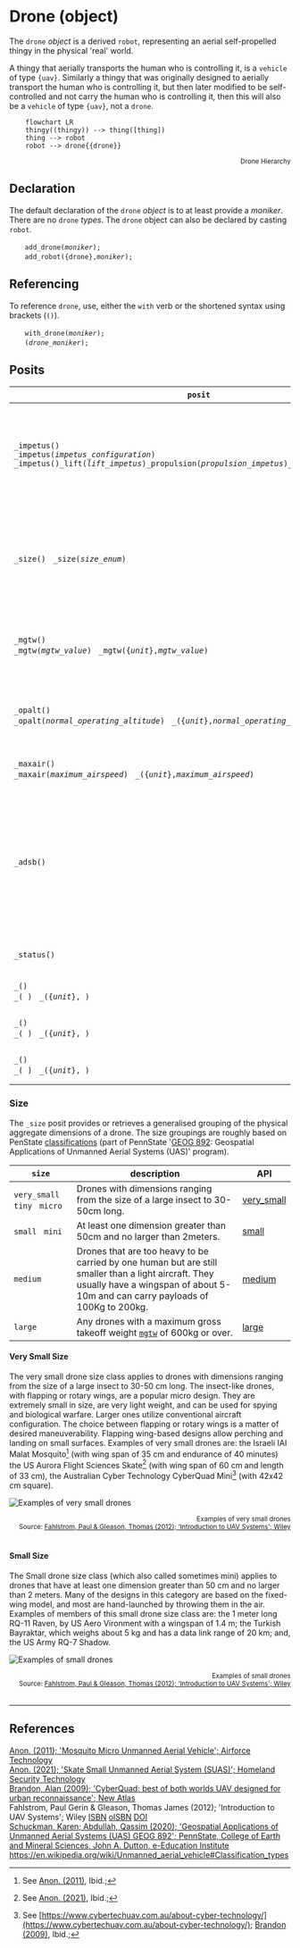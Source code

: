 # Drone (object)
The `drone` *object* is a derived `robot`, representing an aerial self-propelled thingy in the physical 'real' world.

A thingy that aerially transports the human who is controlling it, is a `vehicle` of type `{uav}`.  Similarly a thingy that was originally designed to aerially transport the human who is controlling it, but then later modified to be self-controlled and not carry the human who is controlling it, then this will also be a `vehicle` of type `{uav}`, not a `drone`.

```mermaid
    flowchart LR
    thingy((thingy)) --> thing([thing])
    thing --> robot
    robot --> drone{{drone}}
```
<div style="text-align: right"><sub>Drone Hierarchy</sub></div>

<a name="declaration"></a>
## Declaration
The default declaration of the `drone` *object* is to at least provide a *moniker*. There are no `drone` *types*. The `drone` object can also be declared by casting `robot`.

&nbsp;&nbsp;&nbsp;&nbsp;&nbsp;&nbsp; `add_drone(`*`moniker`*`);`<br>
&nbsp;&nbsp;&nbsp;&nbsp;&nbsp;&nbsp; `add_robot({drone},`*`moniker`*`);`

<a name="referencing"></a>
## Referencing
To reference `drone`, use, either the `with` verb or the shortened syntax using brackets (`()`).

&nbsp;&nbsp;&nbsp;&nbsp;&nbsp;&nbsp; `with_drone(`*`moniker`*`);`<br>
&nbsp;&nbsp;&nbsp;&nbsp;&nbsp;&nbsp; `(`*`drone_moniker`*`);`

## Posits

| `posit` | description | API |
| --- | --- | ---- |
| <a name="_impetus"></a> `_impetus()`<br>`_impetus(`*`impetus_configuration`*`)`<br>`_impetus()_lift(`*`lift_impetus`*`)_propulsion(`*`propulsion_impetus`*`)_steer(`*`steer_impetus`*`)` | Provides / declares the means of momentum of the drone, in terms of lift, propulsion, and, steer. | [impetus](../../metaphysic/prop/impetus.md#drones) |
| <a name="_size"></a> `_size()` &nbsp; `_size(`*`size_enum`*`)` | Provides / declares a generalised size enumerator dipicting the physical dimensions of the drone. | [size](#size) |
| <a name="_mgtw"></a> `_mgtw()`<br>`_mgtw(`*`mgtw_value`*`)` &nbsp; `_mgtw({`*`unit`*`},`*`mgtw_value`*`)` | Provides / declares the maximum gross takeoff weight of the drone. | [size](#size) |
| <a name="_opalt"></a> `_opalt()` <br> `_opalt(`*`normal_operating_altitude`*`)` &nbsp; `_({`*`unit`*`},`*`normal_operating_altitude`*`)` | Provides / declares the normal operating altitude of the drone. | [opalt](../prop/alt#opalt) |
| <a name="_maxair"></a> `_maxair()` <br> `_maxair(`*`maximum_airspeed`*`)` &nbsp; `_({`*`unit`*`},`*`maximum_airspeed`*`)` | Provides / declares the  of the drone. | [maxair](../prop/air.md#maxair) |
| <a name="_adsb"></a> `_adsb()` | Provides the (`adsb`) *object*, representing the Automatic Dependent Surveillance–Broadcast component, from the preceding drone *object*. | [adsb](./adsb.md#drones) |
| <a name="_status"></a> `_status()` | Provides the status of the drone. | [status](../prop/status.md#drones) |
| <a name="_"></a> `_()` <br> `_(`*` `*`)` &nbsp; `_({`*`unit`*`},`*` `*`)` | Provides / declares the  of the drone. | [](#) |
| <a name="_"></a> `_()` <br> `_(`*` `*`)` &nbsp; `_({`*`unit`*`},`*` `*`)` | Provides / declares the  of the drone. | [](#) |
| <a name="_"></a> `_()` <br> `_(`*` `*`)` &nbsp; `_({`*`unit`*`},`*` `*`)` | Provides / declares the  of the drone. | [](#) |


<a name="size"></a>
### Size
The `_size` posit provides or retrieves a generalised grouping of the physical aggregate dimensions of a drone. The size groupings are roughly based on PenState [classifications](https://www.e-education.psu.edu/geog892/node/5) (part of PennState '[GEOG 892](https://www.e-education.psu.edu/geog892/): Geospatial Applications of Unmanned Aerial Systems (UAS)' program).

| `size` | description | API |
| --- | --- | --- |
| <a name="-verysmall"></a> `very_small` &nbsp; `tiny` &nbsp; `micro` | Drones with dimensions ranging from the size of a large insect to 30-50cm long. | [very_small](#verysmall) |
| <a name="-small"></a> `small` &nbsp; `mini` | At least one dimension greater than 50cm and no larger than 2meters. | [small](#small) | 
| <a name="-medium"></a> `medium` | Drones that are too heavy to be carried by one human but are still smaller than a light aircraft. They usually have a wingspan of about 5-10m and can carry payloads of 100Kg to 200kg. | [medium](#medium) |
| <a name="-large"></a> `large` | Any drones with a maximum gross takeoff weight [`mgtw`](#mgtw) of 600kg or over. | [large](#large) |

<a name="verysmall"></a>
#### Very Small Size
The very small drone size class applies to drones with dimensions ranging from the size of a large insect to 30-50 cm long. The insect-like drones, with flapping or rotary wings, are a popular micro design. They are extremely small in size, are very light weight, and can be used for spying and biological warfare. Larger ones utilize conventional aircraft configuration. The choice between flapping or rotary wings is a matter of desired maneuverability. Flapping wing-based designs allow perching and landing on small surfaces. Examples of very small drones are: the Israeli IAI Malat Mosquito[^mosquito] (with wing span of 35 cm and endurance of 40 minutes) the US Aurora Flight Sciences Skate[^suas] (with wing span of 60 cm and length of 33 cm), the Australian Cyber Technology CyberQuad Mini[^cyberquad] (with 42x42 cm square).

![Examples of very small drones](https://www.e-education.psu.edu/geog892/sites/www.e-education.psu.edu.geog892/files/images/lesson01/small_uav_example.png)

<div style="text-align: right"><sub>Examples of very small drones</sub></div>
<div style="text-align: right"><sub>Source: <a href="https://isbnsearch.org/isbn/9781119978664">Fahlstrom, Paul & Gleason, Thomas (2012); 'Introduction to UAV Systems'; Wiley</a></sub></div><br>

#### Small Size
The Small drone size class (which also called sometimes mini) applies to drones that have at least one dimension greater than 50 cm and no larger than 2 meters. Many of the designs in this category are based on the fixed-wing model, and most are hand-launched by throwing them in the air. Examples of members of this small drone size class are: the 1 meter long RQ-11 Raven, by US Aero Vironment with a wingspan of 1.4 m; the Turkish Bayraktar, which weighs about 5 kg and has a data link range of 20 km; and, the US Army RQ-7 Shadow.

![Examples of small drones](https://www.e-education.psu.edu/geog892/sites/www.e-education.psu.edu.geog892/files/images/lesson01/figure5_examples.png)

<div style="text-align: right"><sub>Examples of small drones</sub></div>
<div style="text-align: right"><sub>Source: <a href="https://isbnsearch.org/isbn/9781119978664">Fahlstrom, Paul & Gleason, Thomas (2012); 'Introduction to UAV Systems'; Wiley</a></sub></div><br>

---
## References

<a name="anon2011"></a>[Anon. (2011); 'Mosquito Micro Unmanned Aerial Vehicle'; Airforce Technology](https://www.airforce-technology.com/projects/mosquitomicrouav/)<br>
<a name="anon2021"></a>[Anon. (2021); 'Skate Small Unmanned Aerial System (SUAS)'; Homeland Security Technology](https://www.airforce-technology.com/projects/mosquitomicrouav/)<br>
<a name="brandon"></a> [Brandon, Alan (2009); 'CyberQuad: best of both worlds UAV designed for urban reconnaissance'; New Atlas](https://newatlas.com/cyberquad-uav/13652/)<br>
<a name="fahlstrom"></a> Fahlstrom, Paul Gerin & Gleason, Thomas James (2012); 'Introduction to UAV Systems'; Wiley [ISBN](https://isbnsearch.org/isbn/9781119978664) [oISBN](https://isbnsearch.org/isbn/9781118396780) [DOI](https://doi.org/10.1002/9781118396780)<br>
<a name="schuckman"></a> [Schuckman, Karen; Abdullah, Qassim (2020); 'Geospatial Applications of Unmanned Aerial Systems (UAS) GEOG 892'; PennState, College of Earth and Mineral Sciences, John A. Dutton, e-Education Institute](https://www.e-education.psu.edu/geog892/)<br>
<a name="wikipedia"></a> https://en.wikipedia.org/wiki/Unmanned_aerial_vehicle#Classification_types <br>

[^mosquito]: See [Anon. (2011)](#anon2011), Ibid.;
[^suas]: See [Anon. (2021)](#anon2021), Ibid.;
[^cyberquad]: See [https://www.cybertechuav.com.au/about-cyber-technology/](https://www.cybertechuav.com.au/about-cyber-technology/); [Brandon (2009)](#brandon), Ibid.;
